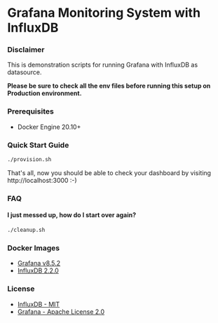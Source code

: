 # Grafana Monitoring System with InfluxDB

### Disclaimer

This is demonstration scripts for running Grafana with InfluxDB as datasource.

**Please be sure to check all the env files before running this setup on Production environment.**

### Prerequisites

- Docker Engine 20.10+

### Quick Start Guide

```bash
./provision.sh
```

That's all, now you should be able to check your dashboard by visiting http://localhost:3000 :-)

### FAQ

#### I just messed up, how do I start over again?

```bash
./cleanup.sh
```

### Docker Images

- [Grafana v8.5.2][docker-image-grafana]
- [InfluxDB 2.2.0][docker-image-influxdb]

[docker-image-influxdb]: https://hub.docker.com/_/influxdb/
[docker-image-grafana]: https://hub.docker.com/r/grafana/grafana/
[faq-grafana-migration]: http://docs.grafana.org/installation/docker/#migration-from-a-previous-version-of-the-docker-container-to-5-1-or-later

### License

- [InfluxDB - MIT][license-influxdb]
- [Grafana - Apache License 2.0][license-grafana]

[license-influxdb]: https://github.com/influxdata/influxdb/blob/master/LICENSE
[license-grafana]: https://github.com/grafana/grafana/blob/master/LICENSE
